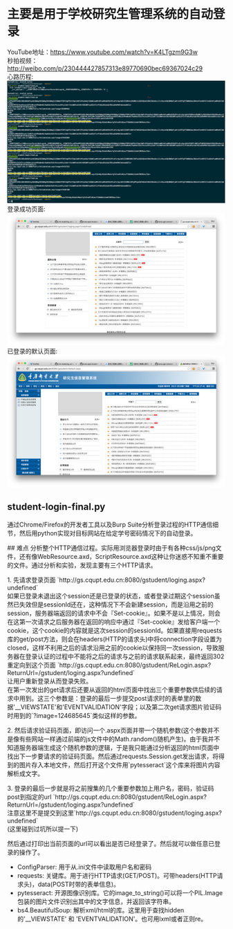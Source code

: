 # 主要是用于学校研究生管理系统的自动登录
YouTube地址：https://www.youtube.com/watch?v=K4LTgzm9G3w </br>
秒拍视频：http://weibo.com/p/230444427857313e89770690bec69367024c29 </br>
心路历程: ![心路历程](img/process.png) </br>
登录成功页面: ![登录成功界面](img/loging.aspx.png)
已登录的默认页面: ![已登录的默认页面](img/default.aspx.png)

## student-login-final.py
<p>通过Chrome/Firefox的开发者工具以及Burp Suite分析登录过程的HTTP通信细节，然后用python实现对目标网站在给定学号密码情况下的自动登录。</br> </p>
## 难点
分析整个HTTP通信过程。实际用浏览器登录时由于有各种css/js/png文件，还有像WebResource.axd，ScriptResource.axd这种让你迷惑不知重不重要的文件。通过分析和实验，发现主要有三个HTTP请求。
<p>1. 先请求登录页面 `http://gs.cqupt.edu.cn:8080/gstudent/loging.aspx?undefined` </br>如果已登录未退出这个session还是已登录的状态，或者登录过期这个session虽然已失效但是sessionId还在，这种情况下不会新建session，而是沿用之前的session，服务器端返回的请求中不会『Set-cookie』。如果不是以上情况，则会在这第一次请求之后服务器在返回的响应中通过『Set-cookie』发给客户端一个cookie，这个cookie的内容就是这次session的sessionId。如果直接用requests库的get/post方法，则会在headers(HTTP的请求头)中将connection字段设置为closed，这样不利用之后的请求沿用之前的cookie以保持同一次session，导致服务器在登录认证的过程中不能将之后的请求与之前的请求联系起来，最终返回302重定向到这个页面 `http://gs.cqupt.edu.cn:8080/gstudent/ReLogin.aspx?ReturnUrl=/gstudent/loging.aspx?undefined` </br> 让用户重新登录从而登录失败。</br>
在第一次发出的get请求后还要从返回的html页面中找出三个重要参数供后续的请求中用到。这三个参数是：登录的最后一步提交post请求时的表单里的数据'__VIEWSTATE'和'EVENTVALIDATION'字段；以及第二次get请求图片验证码时用到的`?image=124685645`类似这样的参数。</p>
<p>2. 然后请求验证码页面，即访问一个.aspx页面并带一个随机参数(这个参数并不是像有些网站一样通过前端的js文件中的Math.random()随机产生)。由于我并不知道服务器端生成这个随机参数的逻辑，于是我只能通过分析返回的html页面中找出下一步要请求的验证码页面。然后通过requests.Session.get发出请求，将得到的图片存入本地文件，然后打开这个文件用`pytesseract`这个库来将图片内容解析成文字。
</p>
<p>3. 登录的最后一步就是将之前搜集的几个重要参数加上用户名，密码，验证码post到指定的url `http://gs.cqupt.edu.cn:8080/gstudent/ReLogin.aspx?ReturnUrl=/gstudent/loging.aspx?undefined` </br>注意这里不是提交到这里`http://gs.cqupt.edu.cn:8080/gstudent/loging.aspx?undefined` </br>(这里碰到过坑所以提一下)
</p>
然后通过打印出当前页面的url可以看出是否已经登录了。然后就可以做任意已登录的操作了。

- ConfigParser:  用于从.ini文件中读取用户名和密码
- requests: 关键库。用于进行HTTP请求(GET/POST)。可带headers(HTTP请求头)，data(POST时带的表单信息)。
- pytesseract: 开源图像识别库。它的image_to_string()可以将一个PIL.Image包装的图片文件识别出其中的文字信息，并返回该字符串。
- bs4.BeautifulSoup: 解析xml/html的库。这里用于查找hidden的'__VIEWSTATE' 和 'EVENTVALIDATION'。也可用lxml或者正则re。


